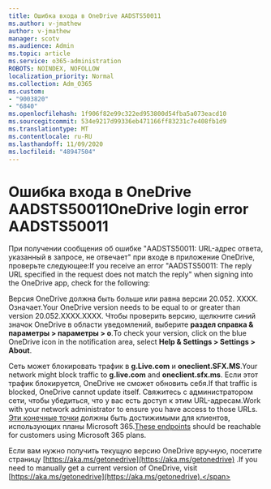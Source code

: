 ```yaml
---
title: Ошибка входа в OneDrive AADSTS50011
ms.author: v-jmathew
author: v-jmathew
manager: scotv
ms.audience: Admin
ms.topic: article
ms.service: o365-administration
ROBOTS: NOINDEX, NOFOLLOW
localization_priority: Normal
ms.collection: Adm_O365
ms.custom:
- "9003820"
- "6840"
ms.openlocfilehash: 1f906f82e99c322ed953800d54fba5a073eacd10
ms.sourcegitcommit: 534e9217d99336eb471166ff83231c7e408fb1d9
ms.translationtype: MT
ms.contentlocale: ru-RU
ms.lasthandoff: 11/09/2020
ms.locfileid: "48947504"
---
```

# <a name="onedrive-login-error-aadsts50011"></a><span data-ttu-id="5e2f9-102">Ошибка входа в OneDrive AADSTS50011</span><span class="sxs-lookup"><span data-stu-id="5e2f9-102">OneDrive login error AADSTS50011</span></span>

<span data-ttu-id="5e2f9-103">При получении сообщения об ошибке "AADSTS50011: URL-адрес ответа, указанный в запросе, не отвечает" при входе в приложение OneDrive, проверьте следующее:</span><span class="sxs-lookup"><span data-stu-id="5e2f9-103">If you receive an error "AADSTS50011: The reply URL specified in the request does not match the reply" when signing into the OneDrive app, check for the following:</span></span>

<span data-ttu-id="5e2f9-104">Версия OneDrive должна быть больше или равна версии 20.052. XXXX. Означает.</span><span class="sxs-lookup"><span data-stu-id="5e2f9-104">Your OneDrive version needs to be equal to or greater than version 20.052.XXXX.XXXX.</span></span> <span data-ttu-id="5e2f9-105">Чтобы проверить версию, щелкните синий значок OneDrive в области уведомлений, выберите **раздел справка & параметры > параметры > о**.</span><span class="sxs-lookup"><span data-stu-id="5e2f9-105">To check your version, click on the blue OneDrive icon in the notification area, select **Help & Settings > Settings > About**.</span></span>

<span data-ttu-id="5e2f9-106">Сеть может блокировать трафик в **g.Live.com** и **oneclient.SFX.MS**.</span><span class="sxs-lookup"><span data-stu-id="5e2f9-106">Your network might block traffic to **g.live.com** and **oneclient.sfx.ms**.</span></span> <span data-ttu-id="5e2f9-107">Если этот трафик блокируется, OneDrive не сможет обновить себя.</span><span class="sxs-lookup"><span data-stu-id="5e2f9-107">If that traffic is blocked, OneDrive cannot update itself.</span></span> <span data-ttu-id="5e2f9-108">Свяжитесь с администратором сети, чтобы убедиться, что у вас есть доступ к этим URL-адресам.</span><span class="sxs-lookup"><span data-stu-id="5e2f9-108">Work with your network administrator to ensure you have access to those URLs.</span></span> <span data-ttu-id="5e2f9-109">[Эти конечные точки](https://docs.microsoft.com/microsoft-365/enterprise/urls-and-ip-address-ranges?view=o365-worldwide) должны быть достижимыми для клиентов, использующих планы Microsoft 365.</span><span class="sxs-lookup"><span data-stu-id="5e2f9-109">[These endpoints](https://docs.microsoft.com/microsoft-365/enterprise/urls-and-ip-address-ranges?view=o365-worldwide) should be reachable for customers using Microsoft 365 plans.</span></span>

<span data-ttu-id="5e2f9-110">Если вам нужно получить текущую версию OneDrive вручную, посетите страницу [https://aka.ms/getonedrive](https://aka.ms/getonedrive) .</span><span class="sxs-lookup"><span data-stu-id="5e2f9-110">If you need to manually get a current version of OneDrive, visit [https://aka.ms/getonedrive](https://aka.ms/getonedrive).</span></span>

